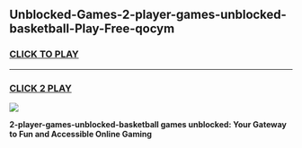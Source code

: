 
## Unblocked-Games-2-player-games-unblocked-basketball-Play-Free-qocym
<h3>
<a href="https://premium76.site?title=2-player-games-unblocked-basketball&ref=15A">CLICK TO PLAY</a></h3>
<hr>

<h3>
<a href="https://premium76.site?title=2-player-games-unblocked-basketball&ref=15A">CLICK 2 PLAY</a>
  
</h3>

<a href="https://premium76.site?title=2-player-games-unblocked-basketball&ref=15A"><img src="https://clearcache.store/games.png"></a>


**2-player-games-unblocked-basketball games unblocked: Your Gateway to Fun and Accessible Online Gaming**
